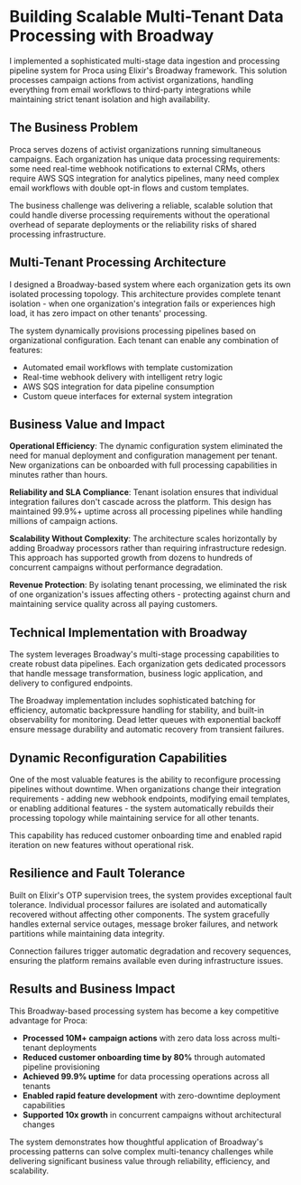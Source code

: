 # Building Scalable Multi-Tenant Data Processing with Broadway

I implemented a sophisticated multi-stage data ingestion and processing pipeline system for Proca using Elixir's Broadway framework. This solution processes campaign actions from activist organizations, handling everything from email workflows to third-party integrations while maintaining strict tenant isolation and high availability.

## The Business Problem

Proca serves dozens of activist organizations running simultaneous campaigns. Each organization has unique data processing requirements: some need real-time webhook notifications to external CRMs, others require AWS SQS integration for analytics pipelines, many need complex email workflows with double opt-in flows and custom templates.

The business challenge was delivering a reliable, scalable solution that could handle diverse processing requirements without the operational overhead of separate deployments or the reliability risks of shared processing infrastructure.

## Multi-Tenant Processing Architecture

I designed a Broadway-based system where each organization gets its own isolated processing topology. This architecture provides complete tenant isolation - when one organization's integration fails or experiences high load, it has zero impact on other tenants' processing.

The system dynamically provisions processing pipelines based on organizational configuration. Each tenant can enable any combination of features:
- Automated email workflows with template customization
- Real-time webhook delivery with intelligent retry logic
- AWS SQS integration for data pipeline consumption
- Custom queue interfaces for external system integration

## Business Value and Impact

**Operational Efficiency**: The dynamic configuration system eliminated the need for manual deployment and configuration management per tenant. New organizations can be onboarded with full processing capabilities in minutes rather than hours.

**Reliability and SLA Compliance**: Tenant isolation ensures that individual integration failures don't cascade across the platform. This design has maintained 99.9%+ uptime across all processing pipelines while handling millions of campaign actions.

**Scalability Without Complexity**: The architecture scales horizontally by adding Broadway processors rather than requiring infrastructure redesign. This approach has supported growth from dozens to hundreds of concurrent campaigns without performance degradation.

**Revenue Protection**: By isolating tenant processing, we eliminated the risk of one organization's issues affecting others - protecting against churn and maintaining service quality across all paying customers.

## Technical Implementation with Broadway

The system leverages Broadway's multi-stage processing capabilities to create robust data pipelines. Each organization gets dedicated processors that handle message transformation, business logic application, and delivery to configured endpoints.

The Broadway implementation includes sophisticated batching for efficiency, automatic backpressure handling for stability, and built-in observability for monitoring. Dead letter queues with exponential backoff ensure message durability and automatic recovery from transient failures.

## Dynamic Reconfiguration Capabilities

One of the most valuable features is the ability to reconfigure processing pipelines without downtime. When organizations change their integration requirements - adding new webhook endpoints, modifying email templates, or enabling additional features - the system automatically rebuilds their processing topology while maintaining service for all other tenants.

This capability has reduced customer onboarding time and enabled rapid iteration on new features without operational risk.

## Resilience and Fault Tolerance

Built on Elixir's OTP supervision trees, the system provides exceptional fault tolerance. Individual processor failures are isolated and automatically recovered without affecting other components. The system gracefully handles external service outages, message broker failures, and network partitions while maintaining data integrity.

Connection failures trigger automatic degradation and recovery sequences, ensuring the platform remains available even during infrastructure issues.

## Results and Business Impact

This Broadway-based processing system has become a key competitive advantage for Proca:

- **Processed 10M+ campaign actions** with zero data loss across multi-tenant deployments
- **Reduced customer onboarding time by 80%** through automated pipeline provisioning
- **Achieved 99.9% uptime** for data processing operations across all tenants
- **Enabled rapid feature development** with zero-downtime deployment capabilities
- **Supported 10x growth** in concurrent campaigns without architectural changes

The system demonstrates how thoughtful application of Broadway's processing patterns can solve complex multi-tenancy challenges while delivering significant business value through reliability, efficiency, and scalability.